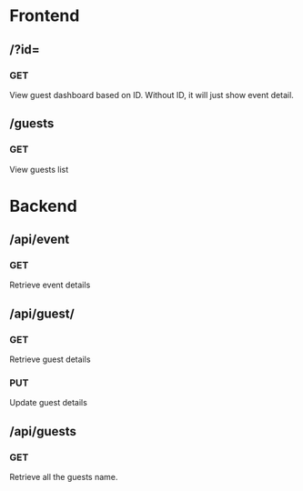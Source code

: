 # Frontend

## /?id=

### GET
View guest dashboard based on ID.
Without ID, it will just show event detail.

## /guests

### GET
View guests list


# Backend

## /api/event

### GET
Retrieve event details


## /api/guest/<id>

### GET
Retrieve guest details

### PUT
Update guest details


## /api/guests

### GET
Retrieve all the guests name.
